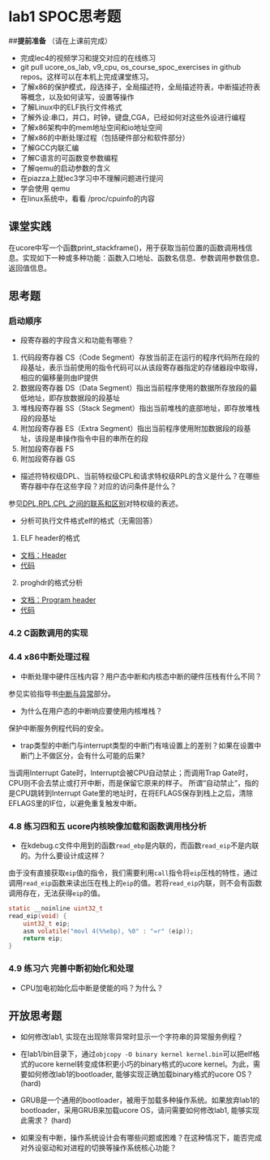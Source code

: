 # lab1 SPOC思考题

##**提前准备**
（请在上课前完成）

 - 完成lec4的视频学习和提交对应的在线练习
 - git pull ucore_os_lab, v9_cpu, os_course_spoc_exercises in github repos。这样可以在本机上完成课堂练习。
 - 了解x86的保护模式，段选择子，全局描述符，全局描述符表，中断描述符表等概念，以及如何读写，设置等操作
 - 了解Linux中的ELF执行文件格式
 - 了解外设:串口，并口，时钟，键盘,CGA，已经如何对这些外设进行编程
 - 了解x86架构中的mem地址空间和io地址空间
 - 了解x86的中断处理过程（包括硬件部分和软件部分）
 - 了解GCC内联汇编
 - 了解C语言的可函数变参数编程
 - 了解qemu的启动参数的含义
 - 在piazza上就lec3学习中不理解问题进行提问
 - 学会使用 qemu
 - 在linux系统中，看看 /proc/cpuinfo的内容

## 课堂实践

在ucore中写一个函数print_stackframe()，用于获取当前位置的函数调用栈信息。实现如下一种或多种功能：函数入口地址、函数名信息、参数调用参数信息、返回值信息。

## 思考题

### 启动顺序

- 段寄存器的字段含义和功能有哪些？

1. 代码段寄存器 CS（Code Segment）存放当前正在运行的程序代码所在段的段基址，表示当前使用的指令代码可以从该段寄存器指定的存储器段中取得，相应的偏移量则由IP提供
2. 数据段寄存器 DS（Data Segment）指出当前程序使用的数据所存放段的最低地址，即存放数据段的段基址
3. 堆栈段寄存器 SS（Stack Segment）指出当前堆栈的底部地址，即存放堆栈段的段基址
4. 附加段寄存器 ES（Extra Segment）指出当前程序使用附加数据段的段基址，该段是串操作指令中目的串所在的段
5. 附加段寄存器 FS
6. 附加段寄存器 GS

- 描述符特权级DPL、当前特权级CPL和请求特权级RPL的含义是什么？在哪些寄存器中存在这些字段？对应的访问条件是什么？

参见[DPL,RPL,CPL 之间的联系和区别](http://blog.csdn.net/better0332/article/details/3416749)对特权级的表述。

- 分析可执行文件格式elf的格式（无需回答）

1. ELF header的格式
  * [文档：Header](http://wiki.osdev.org/ELF)
  * [代码](https://github.com/chyyuu/ucore_os_lab/blob/master/labcodes_answer/lab1_result/libs/elf.h#L9)
2. proghdr的格式分析
  * [文档：Program header](http://wiki.osdev.org/ELF)
  * [代码](https://github.com/chyyuu/ucore_os_lab/blob/master/labcodes_answer/lab1_result/libs/elf.h#L28)

### 4.2 C函数调用的实现

### 4.4 x86中断处理过程

- 中断处理中硬件压栈内容？用户态中断和内核态中断的硬件压栈有什么不同？

参见实验指导书[中断与异常](https://objectkuan.gitbooks.io/ucore-docs/lab1/lab1_3_3_2_interrupt_exception.html)部分。

- 为什么在用户态的中断响应要使用内核堆栈？

保护中断服务例程代码的安全。

- trap类型的中断门与interrupt类型的中断门有啥设置上的差别？如果在设置中断门上不做区分，会有什么可能的后果?

当调用Interrupt Gate时，Interrupt会被CPU自动禁止；而调用Trap Gate时，CPU则不会去禁止或打开中断，而是保留它原来的样子。
所谓“自动禁止”，指的是CPU跳转到Interrupt Gate里的地址时，在将EFLAGS保存到栈上之后，清除EFLAGS里的IF位，以避免重复触发中断。

### 4.8 练习四和五 ucore内核映像加载和函数调用栈分析

- 在kdebug.c文件中用到的函数`read_ebp`是内联的，而函数`read_eip`不是内联的。为什么要设计成这样？

由于没有直接获取`eip`值的指令，我们需要利用`call`指令将`eip`压栈的特性，通过调用`read_eip`函数来读出压在栈上的`eip`的值。若将`read_eip`内联，则不会有函数调用存在，无法获得`eip`的值。

```c
static __noinline uint32_t
read_eip(void) {
    uint32_t eip;
    asm volatile("movl 4(%%ebp), %0" : "=r" (eip));
    return eip;
}
```

### 4.9 练习六 完善中断初始化和处理

- CPU加电初始化后中断是使能的吗？为什么？

## 开放思考题

- 如何修改lab1, 实现在出现除零异常时显示一个字符串的异常服务例程？

- 在lab1/bin目录下，通过`objcopy -O binary kernel kernel.bin`可以把elf格式的ucore kernel转变成体积更小巧的binary格式的ucore kernel。为此，需要如何修改lab1的bootloader, 能够实现正确加载binary格式的ucore OS？ (hard)

- GRUB是一个通用的bootloader，被用于加载多种操作系统。如果放弃lab1的bootloader，采用GRUB来加载ucore OS，请问需要如何修改lab1, 能够实现此需求？ (hard)

- 如果没有中断，操作系统设计会有哪些问题或困难？在这种情况下，能否完成对外设驱动和对进程的切换等操作系统核心功能？
